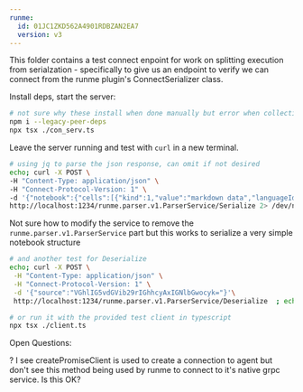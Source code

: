 ```yaml
---
runme:
  id: 01JC1ZKD562A4901RDBZAN2EA7
  version: v3
---
```


This folder contains a test connect enpoint for work on splitting execution from serialzation - specifically to give us an endpoint to verify we can connect from the runme plugin's ConnectSerializer class.

Install deps, start the server:

```sh {"id":"01JC2EZZVAY7STA0RBY917JH61"}
# not sure why these install when done manually but error when collectively installed via package.json, but this flag makes it work here
npm i --legacy-peer-deps
npx tsx ./con_serv.ts

```

Leave the server running and test with `curl` in a new terminal.

```sh {"id":"01JC2FR2CTT9NA6P4P5KWCBRM4"}
# using jq to parse the json response, can omit if not desired
echo; curl -X POST \
-H "Content-Type: application/json" \
-H "Connect-Protocol-Version: 1" \
-d '{"notebook":{"cells":[{"kind":1,"value":"markdown data","languageId":"","metadata":{},"outputs":[]}],"metadata":{},"frontmatter":{"shell":"","cwd":"","skipPrompts":false,"category":"","terminalRows":"","tag":""}}}' \
http://localhost:1234/runme.parser.v1.ParserService/Serialize 2> /dev/null | jq -r ".result" | base64 -d ;echo;echo

```

Not sure how to modify the service to remove the `runme.parser.v1.ParserService` part but this works to serialize a very simple notebook structure

```sh {"id":"01JC2G0R166M5PKMD6T7N5ER9H"}
# and another test for Deserialize
echo; curl -X POST \
 -H "Content-Type: application/json" \
 -H "Connect-Protocol-Version: 1" \
 -d '{"source":"VGhlIG5vdGVib29rIGhhcyAxIGNlbGwocyk="}'\
 http://localhost:1234/runme.parser.v1.ParserService/Deserialize  ; echo;

```

```sh {"id":"01JC2GHY8CRCTH1H5MNJGF9FTH"}
# or run it with the provided test client in typescript
npx tsx ./client.ts
```

Open Questions:

? I see createPromiseClient is used to create a connection to agent but don't see this method being used by runme to connect to it's native grpc service.  Is this OK?
